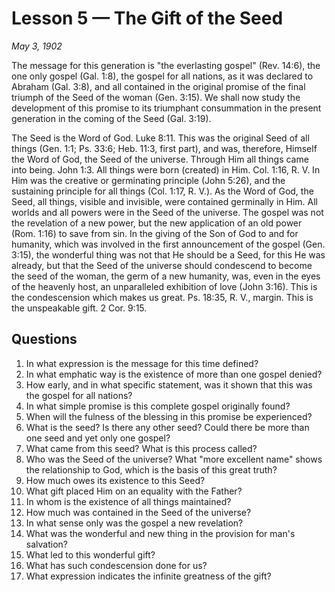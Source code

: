 # Lesson 5 — The Gift of the Seed

*May 3, 1902*

The message for this generation is "the everlasting gospel" (Rev. 14:6), the one only gospel (Gal. 1:8), the gospel for all nations, as it was declared to Abraham (Gal. 3:8), and all contained in the original promise of the final triumph of the Seed of the woman (Gen. 3:15). We shall now study the development of this promise to its triumphant consummation in the present generation in the coming of the Seed (Gal. 3:19).

The Seed is the Word of God. Luke 8:11. This was the original Seed of all things (Gen. 1:1; Ps. 33:6; Heb. 11:3, first part), and was, therefore, Himself the Word of God, the Seed of the universe. Through Him all things came into being. John 1:3. All things were born (created) in Him. Col. 1:16, R. V. In Him was the creative or germinating principle (John 5:26), and the sustaining principle for all things (Col. 1:17, R. V.). As the Word of God, the Seed, all things, visible and invisible, were contained germinally in Him. All worlds and all powers were in the Seed of the universe. The gospel was not the revelation of a new power, but the new application of an old power (Rom. 1:16) to save from sin. In the giving of the Son of God to and for humanity, which was involved in the first announcement of the gospel (Gen. 3:15), the wonderful thing was not that He should be a Seed, for this He was already, but that the Seed of the universe should condescend to become the seed of the woman, the germ of a new humanity, was, even in the eyes of the heavenly host, an unparalleled exhibition of love (John 3:16). This is the condescension which makes us great. Ps. 18:35, R. V., margin. This is the unspeakable gift. 2 Cor. 9:15.

## Questions

1. In what expression is the message for this time defined?
2. In what emphatic way is the existence of more than one gospel denied?
3. How early, and in what specific statement, was it shown that this was the gospel for all nations?
4. In what simple promise is this complete gospel originally found?
5. When will the fulness of the blessing in this promise be experienced?
6. What is the seed? Is there any other seed? Could there be more than one seed and yet only one gospel?
7. What came from this seed? What is this process called?
8. Who was the Seed of the universe? What "more excellent name" shows the relationship to God, which is the basis of this great truth?
9. How much owes its existence to this Seed?
10. What gift placed Him on an equality with the Father?
11. In whom is the existence of all things maintained?
12. How much was contained in the Seed of the universe?
13. In what sense only was the gospel a new revelation?
14. What was the wonderful and new thing in the provision for man's salvation?
15. What led to this wonderful gift?
16. What has such condescension done for us?
17. What expression indicates the infinite greatness of the gift?